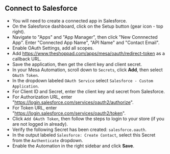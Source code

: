 ## Connect to Salesforce
- You will need to create a connected app in Salesforce.
- On the Salesforce dashboard, click on the Setup button (gear icon - top right).
- Navigate to "Apps" and "App Manager", then click "New Connnected App". Enter "Connected App Name", "API Name" and "Contact Email".
- Enable OAuth Settings, add all scopes.
- Add https://www.theshoppad.com/apps/mesa/oauth/redirect-token as a callback URL.
- Save the application, then get the client key and client secret.
- In your Mesa Automation, scroll down to `Secrets`, click **Add**, then select `OAuth Token`.
- In the dropdown labeled `OAuth Service` select `Salesforce - Custom Application`.
- For Client ID and Secret, enter the client key and secret from Salesforce.
- For Authorization URL, enter "https://login.salesforce.com/services/oauth2/authorize".
- For Token URL, enter "https://login.salesforce.com/services/oauth2/token".
- Click `Add OAuth Token`, then follow the steps to login to your store (if you are not logged in already).
- Verify the following Secret has been created: `salesforce.oauth`.
- In the output labeled `Salesforce: Create Contact`, select this Secret from the `Authenticate` dropdown. 
- Enable the Automation in the right sidebar and click **Save**.
